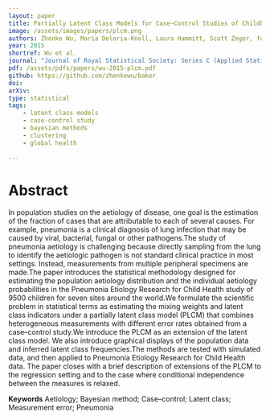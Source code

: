 ```yaml
---
layout: paper
title: Partially Latent Class Models for Case–Control Studies of Childhood Pneumonia Aetiology
image: /assets/images/papers/plcm.png
authors: Zhenke Wu, Maria Deloria-Knoll, Laura Hammitt, Scott Zeger, for the Pneumonia Etiology Research for Child Health Core Team
year: 2015
shortref: Wu et al.
journal: "Journal of Royal Statistical Society: Series C (Applied Statistics)"
pdf: /assets/pdfs/papers/wu-2015-plcm.pdf
github: https://github.com/zhenkewu/baker
doi: 
arXiv: 
type: statistical
tags:
    - latent class models
    - case-control study
    - bayesian methods
    - clustering
    - global health
 
---
```


# Abstract

In population studies on the aetiology of disease, one goal is the estimation of
the fraction of cases that are attributable to each of several causes. For example, pneumonia
is a clinical diagnosis of lung infection that may be caused by viral, bacterial, fungal or other
pathogens.The study of pneumonia aetiology is challenging because directly sampling from the
lung to identify the aetiologic pathogen is not standard clinical practice in most settings. Instead,
measurements from multiple peripheral specimens are made.The paper introduces the statistical
methodology designed for estimating the population aetiology distribution and the individual
aetiology probabilities in the Pneumonia Etiology Research for Child Health study of 9500 children
for seven sites around the world.We formulate the scientific problem in statistical terms
as estimating the mixing weights and latent class indicators under a partially latent class model
(PLCM) that combines heterogeneous measurements with different error rates obtained from a
case–control study.We introduce the PLCM as an extension of the latent class model. We also introduce
graphical displays of the population data and inferred latent class frequencies.The methods
are tested with simulated data, and then applied to Pneumonia Etiology Research for Child
Health data. The paper closes with a brief description of extensions of the PLCM to the regression
setting and to the case where conditional independence between the measures is relaxed.

**Keywords** Aetiology; Bayesian method; Case–control; Latent class; Measurement error;
Pneumonia
